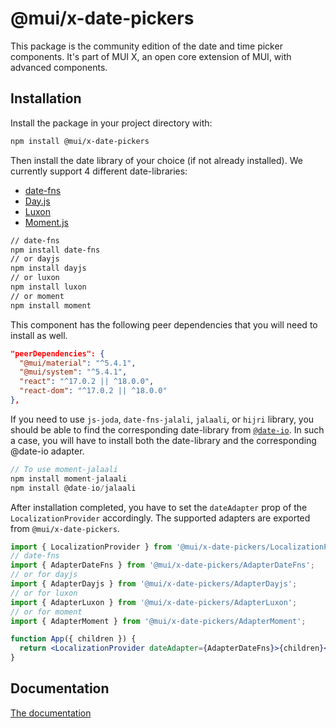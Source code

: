 # @mui/x-date-pickers

This package is the community edition of the date and time picker components.
It's part of MUI X, an open core extension of MUI, with advanced components.

## Installation

Install the package in your project directory with:

```sh
npm install @mui/x-date-pickers
```

Then install the date library of your choice (if not already installed).
We currently support 4 different date-libraries:

- [date-fns](https://date-fns.org/)
- [Day.js](https://day.js.org/)
- [Luxon](https://moment.github.io/luxon/#/)
- [Moment.js](https://momentjs.com/)

```sh
// date-fns
npm install date-fns
// or dayjs
npm install dayjs
// or luxon
npm install luxon
// or moment
npm install moment
```

This component has the following peer dependencies that you will need to install as well.

```json
"peerDependencies": {
  "@mui/material": "^5.4.1",
  "@mui/system": "^5.4.1",
  "react": "^17.0.2 || ^18.0.0",
  "react-dom": "^17.0.2 || ^18.0.0"
},
```

If you need to use `js-joda`, `date-fns-jalali`, `jalaali`, or `hijri` library, you should be able to find the corresponding date-library from [`@date-io`](https://github.com/dmtrKovalenko/date-io#projects).
In such a case, you will have to install both the date-library and the corresponding @date-io adapter.

```jsx
// To use moment-jalaali
npm install moment-jalaali
npm install @date-io/jalaali
```

After installation completed, you have to set the `dateAdapter` prop of the `LocalizationProvider` accordingly.
The supported adapters are exported from `@mui/x-date-pickers`.

```jsx
import { LocalizationProvider } from '@mui/x-date-pickers/LocalizationProvider';
// date-fns
import { AdapterDateFns } from '@mui/x-date-pickers/AdapterDateFns';
// or for dayjs
import { AdapterDayjs } from '@mui/x-date-pickers/AdapterDayjs';
// or for luxon
import { AdapterLuxon } from '@mui/x-date-pickers/AdapterLuxon';
// or for moment
import { AdapterMoment } from '@mui/x-date-pickers/AdapterMoment';

function App({ children }) {
  return <LocalizationProvider dateAdapter={AdapterDateFns}>{children}</LocalizationProvider>;
}
```

## Documentation

[The documentation](https://mui.com/x/react-date-pickers/getting-started/)
